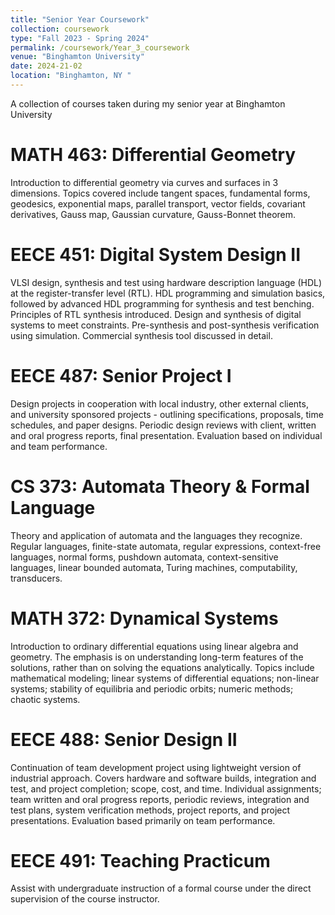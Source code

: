 ```yaml
---
title: "Senior Year Coursework"
collection: coursework
type: "Fall 2023 - Spring 2024"
permalink: /coursework/Year_3_coursework
venue: "Binghamton University"
date: 2024-21-02
location: "Binghamton, NY "
---
```


A collection of courses taken during my senior year at Binghamton University


MATH 463: Differential Geometry
======
Introduction to differential geometry via curves and surfaces in 3 dimensions. Topics covered include tangent spaces, fundamental forms, geodesics, exponential maps, parallel transport, vector fields, covariant derivatives, Gauss map, Gaussian curvature, Gauss-Bonnet theorem.


EECE 451: Digital System Design II
======
VLSI design, synthesis and test using hardware description language (HDL) at the register-transfer level (RTL). HDL programming and simulation basics, followed by advanced HDL programming for synthesis and test benching. Principles of RTL synthesis introduced. Design and synthesis of digital systems to meet constraints. Pre-synthesis and post-synthesis verification using simulation. Commercial synthesis tool discussed in detail.


EECE 487: Senior Project I
======
Design projects in cooperation with local industry, other external clients, and university sponsored projects - outlining specifications, proposals, time schedules, and paper designs. Periodic design reviews with client, written and oral progress reports, final presentation. Evaluation based on individual and team performance.


CS 373: Automata Theory & Formal Language
======
Theory and application of automata and the languages they recognize. Regular languages, finite-state automata, regular expressions, context-free languages, normal forms, pushdown automata, context-sensitive languages, linear bounded automata, Turing machines, computability, transducers.


MATH 372: Dynamical Systems
======
Introduction to ordinary differential equations using linear algebra and geometry. The emphasis is on understanding long-term features of the solutions, rather than on solving the equations analytically. Topics include mathematical modeling; linear systems of differential equations; non-linear systems; stability of equilibria and periodic orbits; numeric methods; chaotic systems.


EECE 488: Senior Design II
======
Continuation of team development project using lightweight version of industrial approach. Covers hardware and software builds, integration and test, and project completion; scope, cost, and time. Individual assignments; team written and oral progress reports, periodic reviews, integration and test plans, system verification methods, project reports, and project presentations. Evaluation based primarily on team performance.


EECE 491: Teaching Practicum
======
Assist with undergraduate instruction of a formal course under the direct supervision of the course instructor.

